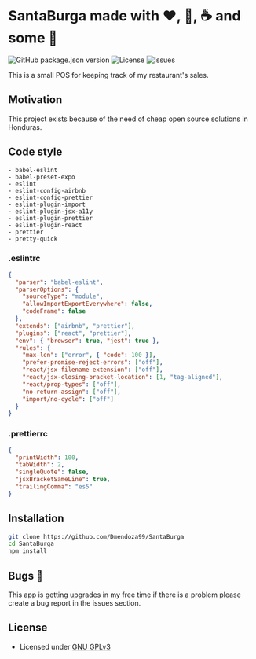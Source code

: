 # SantaBurga made with :heart:, :hamburger:, :coffee: and some :beer:

![GitHub package.json version](https://img.shields.io/github/package-json/v/Dmendoza99/SantaBurga) ![License](https://img.shields.io/github/license/Dmendoza99/SantaBurga.svg) ![Issues](https://img.shields.io/github/issues/Dmendoza99/SantaBurga.svg)

This is a small POS for keeping track of my restaurant's sales.

## Motivation

This project exists because of the need of cheap open source solutions in Honduras.

## Code style

    - babel-eslint
    - babel-preset-expo
    - eslint
    - eslint-config-airbnb
    - eslint-config-prettier
    - eslint-plugin-import
    - eslint-plugin-jsx-a11y
    - eslint-plugin-prettier
    - eslint-plugin-react
    - prettier
    - pretty-quick

### .eslintrc

```json
{
  "parser": "babel-eslint",
  "parserOptions": {
    "sourceType": "module",
    "allowImportExportEverywhere": false,
    "codeFrame": false
  },
  "extends": ["airbnb", "prettier"],
  "plugins": ["react", "prettier"],
  "env": { "browser": true, "jest": true },
  "rules": {
    "max-len": ["error", { "code": 100 }],
    "prefer-promise-reject-errors": ["off"],
    "react/jsx-filename-extension": ["off"],
    "react/jsx-closing-bracket-location": [1, "tag-aligned"],
    "react/prop-types": ["off"],
    "no-return-assign": ["off"],
    "import/no-cycle": ["off"]
  }
}
```

### .prettierrc

```json
{
  "printWidth": 100,
  "tabWidth": 2,
  "singleQuote": false,
  "jsxBracketSameLine": true,
  "trailingComma": "es5"
}
```

## Installation

```bash
git clone https://github.com/Dmendoza99/SantaBurga
cd SantaBurga
npm install
```

## Bugs 🐛

This app is getting upgrades in my free time if there is a problem please create a bug report in the issues section.

## License

- Licensed under [GNU GPLv3](https://github.com/Dmendoza99/SantaBurga/blob/master/LICENSE)
